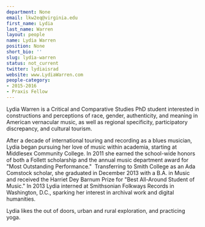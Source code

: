 ```yaml
---
department: None
email: lkw2eq@virginia.edu
first_name: Lydia
last_name: Warren
layout: people
name: Lydia Warren
position: None
short_bio: ''
slug: lydia-warren
status: not_current
twitter: lydiaisrad
website: www.LydiaWarren.com
people-category:
- 2015-2016
- Praxis Fellow
---
```




Lydia Warren is a Critical and Comparative Studies PhD student interested in constructions and perceptions of race, gender, authenticity, and meaning in American vernacular music, as well as regional specificity, participatory discrepancy, and cultural tourism.

After a decade of international touring and recording as a blues musician, Lydia began pursuing her love of music within academia, starting at Middlesex Community College. In 2011 she earned the school-wide honors of both a Follett scholarship and the annual music department award for "Most Outstanding Performance."  Transferring to Smith College as an Ada Comstock scholar, she graduated in December 2013 with a B.A. in Music and received the Harriet Dey Barnum Prize for "Best All-Around Student of Music." In 2013 Lydia interned at Smithsonian Folkways Records in Washington, D.C., sparking her interest in archival work and digital humanities.




Lydia likes the out of doors, urban and rural exploration, and practicing yoga.

